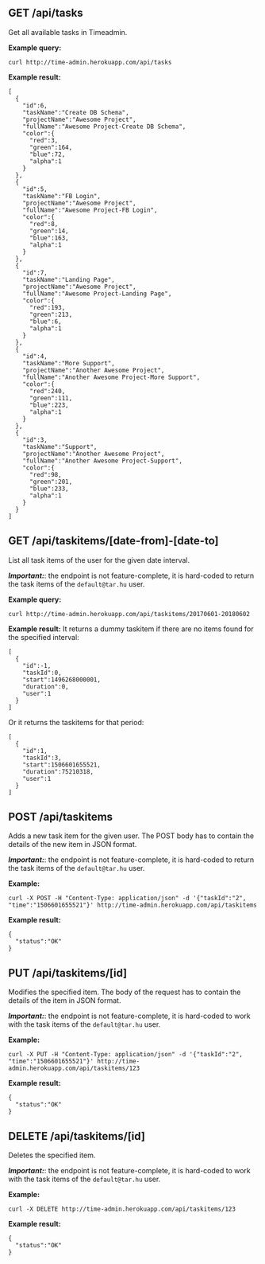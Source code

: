 GET /api/tasks
--------------
Get all available tasks in Timeadmin.

**Example query:**

```
curl http://time-admin.herokuapp.com/api/tasks
```

**Example result:**
```
[
  {
    "id":6,
    "taskName":"Create DB Schema",
    "projectName":"Awesome Project",
    "fullName":"Awesome Project-Create DB Schema",
    "color":{
      "red":3,
      "green":164,
      "blue":72,
      "alpha":1
    }
  },
  {
    "id":5,
    "taskName":"FB Login",
    "projectName":"Awesome Project",
    "fullName":"Awesome Project-FB Login",
    "color":{
      "red":8,
      "green":14,
      "blue":163,
      "alpha":1
    }
  },
  {
    "id":7,
    "taskName":"Landing Page",
    "projectName":"Awesome Project",
    "fullName":"Awesome Project-Landing Page",
    "color":{
      "red":193,
      "green":213,
      "blue":6,
      "alpha":1
    }
  },
  {
    "id":4,
    "taskName":"More Support",
    "projectName":"Another Awesome Project",
    "fullName":"Another Awesome Project-More Support",
    "color":{
      "red":240,
      "green":111,
      "blue":223,
      "alpha":1
    }
  },
  {
    "id":3,
    "taskName":"Support",
    "projectName":"Another Awesome Project",
    "fullName":"Another Awesome Project-Support",
    "color":{
      "red":98,
      "green":201,
      "blue":233,
      "alpha":1
    }
  }
]
```


GET /api/taskitems/[date-from]-[date-to]
----------------------------------------
List all task items of the user for the given date interval.

**_Important:_**: the endpoint is not feature-complete, it is hard-coded to return the task items of the ```default@tar.hu``` user.


**Example query:**
```
curl http://time-admin.herokuapp.com/api/taskitems/20170601-20180602
```

**Example result:**
It returns a dummy taskitem if there are no items found for the specified interval:

```
[
  {
    "id":-1,
    "taskId":0,
    "start":1496268000001,
    "duration":0,
    "user":1
  }
]
```

Or it returns the taskitems for that period:
```
[
  {
    "id":1,
    "taskId":3,
    "start":1506601655521,
    "duration":75210318,
    "user":1
  }
]
```


POST /api/taskitems
-------------------
Adds a new task item for the given user. The POST body has to contain the details of the new item in JSON format.

**_Important:_**: the endpoint is not feature-complete, it is hard-coded to return the task items of the ```default@tar.hu``` user.

**Example:**
```
curl -X POST -H "Content-Type: application/json" -d '{"taskId":"2", "time":"1506601655521"}' http://time-admin.herokuapp.com/api/taskitems
```

**Example result:**
```
{
  "status":"OK"
}
```


PUT /api/taskitems/[id]
-----------------------
Modifies the specified item. The body of the request has to contain the details of the item in JSON format.

**_Important:_**: the endpoint is not feature-complete, it is hard-coded to work with the task items of the ```default@tar.hu``` user.

**Example:**
```
curl -X PUT -H "Content-Type: application/json" -d '{"taskId":"2", "time":"1506601655521"}' http://time-admin.herokuapp.com/api/taskitems/123
```

**Example result:**
```
{
  "status":"OK"
}
```


DELETE /api/taskitems/[id]
--------------------------
Deletes the specified item.

**_Important:_**: the endpoint is not feature-complete, it is hard-coded to work with the task items of the ```default@tar.hu``` user.

**Example:**
```
curl -X DELETE http://time-admin.herokuapp.com/api/taskitems/123
```

**Example result:**
```
{
  "status":"OK"
}
```
